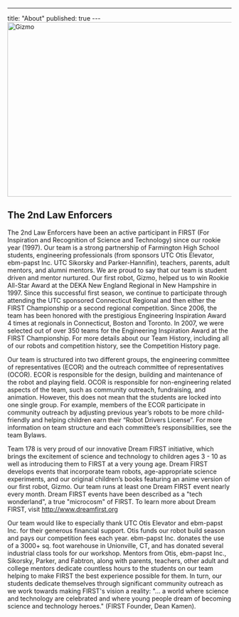---
title: "About"
published: true
---<img src="https://fbcdn-sphotos-f-a.akamaihd.net/hphotos-ak-prn2/v/t1.0-9/526377_524883440867862_794821989_n.jpg?oh=cd7ef415c43ee1470529bbc8878c8c54&oe=555BE3E8&__gda__=1435604134_960b5d30cf2f02a86c6fd2716250f136" alt="Gizmo" style="width:610px;height:393px">

## The 2nd Law Enforcers

The 2nd Law Enforcers have been an active participant in FIRST (For Inspiration and Recognition of Science and Technology) since our rookie year (1997). Our team is a strong partnership of Farmington High School students, engineering professionals (from sponsors UTC Otis Elevator, ebm-papst Inc. UTC Sikorsky and Parker-Hannifin), teachers, parents, adult mentors, and alumni mentors. We are proud to say that our team is student driven and mentor nurtured. Our first robot, Gizmo, helped us to win Rookie All-Star Award at the DEKA New England Regional in New Hampshire in 1997. Since this successful first season, we continue to participate through attending the UTC sponsored Connecticut Regional and then either the FIRST Championship or a second regional competition. Since 2006, the team has been honored with the prestigious Engineering Inspiration Award 4 times at regionals in Connecticut, Boston and Toronto. In 2007, we were selected out of over 350 teams for the Engineering Inspiration Award at the FIRST Championship. For more details about our Team History, including all of our robots and competition history, see the Competition History page.

Our team is structured into two different groups, the engineering committee of representatives (ECOR) and the outreach committee of representatives (OCOR). ECOR is responsible for the design, building and maintenance of the robot and playing field. OCOR is responsible for non-engineering related aspects of the team, such as community outreach, fundraising, and animation. However, this does not mean that the students are locked into one single group. For example, members of the ECOR participate in community outreach by adjusting previous year’s robots to be more child-friendly and helping children earn their “Robot Drivers License”. For more information on team structure and each committee’s responsibilities, see the team Bylaws.

Team 178 is very proud of our innovative Dream FIRST initiative, which brings the excitement of science and technology to children ages 3 - 10 as well as introducing them to FIRST at a very young age. Dream FIRST develops events that incorporate team robots, age-appropriate science experiments, and our original children’s books featuring an anime version of our first robot, Gizmo. Our team runs at least one Dream FIRST event nearly every month. Dream FIRST events have been described as a "tech wonderland", a true "microcosm" of FIRST. To learn more about Dream FIRST, visit http://www.dreamfirst.org

Our team would like to especially thank UTC Otis Elevator and ebm-papst Inc. for their generous financial support. Otis funds our robot build season and pays our competition fees each year. ebm-papst Inc. donates the use of a 3000+ sq. foot warehouse in Unionville, CT, and has donated several industrial class tools for our workshop. Mentors from Otis, ebm-papst Inc., Sikorsky, Parker, and Fabtron, along with parents, teachers, other adult and college mentors dedicate countless hours to the students on our team helping to make FIRST the best experience possible for them. In turn, our students dedicate themselves through significant community outreach as we work towards making FIRST's vision a reality: "... a world where science and technology are celebrated and where young people dream of becoming science and technology heroes." (FIRST Founder, Dean Kamen).
